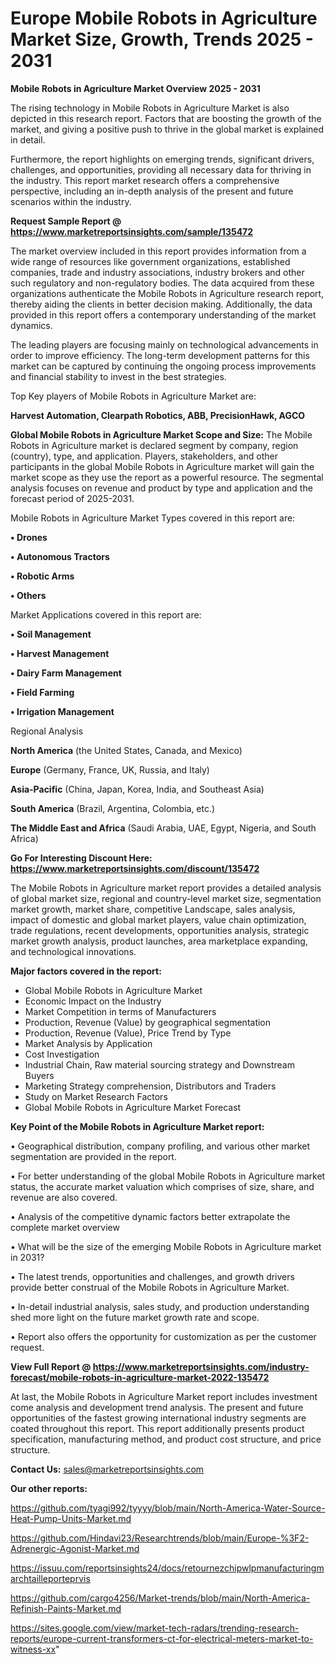  # Europe Mobile Robots in Agriculture Market Size, Growth, Trends 2025 - 2031

<Strong> Mobile Robots in Agriculture Market Overview 2025 - 2031</strong>

The rising technology in Mobile Robots in Agriculture Market is also depicted in this research report. Factors that are boosting the growth of the market, and giving a positive push to thrive in the global market is explained in detail.

Furthermore, the report highlights on emerging trends, significant drivers, challenges, and opportunities, providing all necessary data for thriving in the industry. This report market research offers a comprehensive perspective, including an in-depth analysis of the present and future scenarios within the industry.

<strong>Request Sample Report @ <a href=https://www.marketreportsinsights.com/sample/135472>https://www.marketreportsinsights.com/sample/135472</a></strong>

The market overview included in this report provides information from a wide range of resources like government organizations, established companies, trade and industry associations, industry brokers and other such regulatory and non-regulatory bodies. The data acquired from these organizations authenticate the Mobile Robots in Agriculture research report, thereby aiding the clients in better decision making. Additionally, the data provided in this report offers a contemporary understanding of the market dynamics.

The leading players are focusing mainly on technological advancements in order to improve efficiency. The long-term development patterns for this market can be captured by continuing the ongoing process improvements and financial stability to invest in the best strategies.

Top Key players of Mobile Robots in Agriculture Market are:

<strong>Harvest Automation, Clearpath Robotics, ABB, PrecisionHawk, AGCO</strong>

<strong><b>Global Mobile Robots in Agriculture Market Scope and Size:</b></strong>
The Mobile Robots in Agriculture market is declared segment by company, region (country), type, and application. Players, stakeholders, and other participants in the global Mobile Robots in Agriculture market will gain the market scope as they use the report as a powerful resource. The segmental analysis focuses on revenue and product by type and application and the forecast period of 2025-2031.

Mobile Robots in Agriculture Market Types covered in this report are:

<strong>• Drones

• Autonomous Tractors

• Robotic Arms

• Others</strong>

Market Applications covered in this report are:

<strong>• Soil Management

• Harvest Management

• Dairy Farm Management

• Field Farming

• Irrigation Management</strong> 

Regional Analysis

<strong>North America</strong> (the United States, Canada, and Mexico)

<strong>Europe</strong> (Germany, France, UK, Russia, and Italy)

<strong>Asia-Pacific</strong> (China, Japan, Korea, India, and Southeast Asia)

<strong>South America</strong> (Brazil, Argentina, Colombia, etc.)

<strong>The Middle East and Africa</strong> (Saudi Arabia, UAE, Egypt, Nigeria, and South Africa)

<strong>Go For Interesting Discount Here: <a href=https://www.marketreportsinsights.com/discount/135472>https://www.marketreportsinsights.com/discount/135472</a></strong>

The Mobile Robots in Agriculture market report provides a detailed analysis of global market size, regional and country-level market size, segmentation market growth, market share, competitive Landscape, sales analysis, impact of domestic and global market players, value chain optimization, trade regulations, recent developments, opportunities analysis, strategic market growth analysis, product launches, area marketplace expanding, and technological innovations.

<strong><b>Major factors covered in the report:</b></strong>
<ul>
  <li>Global Mobile Robots in Agriculture Market </li>
  <li>Economic Impact on the Industry</li>
  <li>Market Competition in terms of Manufacturers</li>
  <li>Production, Revenue (Value) by geographical segmentation</li>
  <li>Production, Revenue (Value), Price Trend by Type</li>
  <li>Market Analysis by Application</li>
  <li>Cost Investigation</li>
  <li>Industrial Chain, Raw material sourcing strategy and Downstream Buyers</li>
  <li>Marketing Strategy comprehension, Distributors and Traders</li>
  <li>Study on Market Research Factors</li>
  <li>Global Mobile Robots in Agriculture Market Forecast</li>
</ul>

<strong><b>Key Point of the Mobile Robots in Agriculture Market report:</b></strong>

• Geographical distribution, company profiling, and various other market segmentation are provided in the report.

• For better understanding of the global Mobile Robots in Agriculture market status, the accurate market valuation which comprises of size, share, and revenue are also covered.

• Analysis of the competitive dynamic factors better extrapolate the complete market overview

• What will be the size of the emerging Mobile Robots in Agriculture market in 2031?

• The latest trends, opportunities and challenges, and growth drivers provide better construal of the Mobile Robots in Agriculture Market.

• In-detail industrial analysis, sales study, and production understanding shed more light on the future market growth rate and scope.

• Report also offers the opportunity for customization as per the customer request.

<strong><b>View Full Report @ <a href=https://www.marketreportsinsights.com/industry-forecast/mobile-robots-in-agriculture-market-2022-135472>https://www.marketreportsinsights.com/industry-forecast/mobile-robots-in-agriculture-market-2022-135472</a></b></strong>


At last, the Mobile Robots in Agriculture Market report includes investment come analysis and development trend analysis. The present and future opportunities of the fastest growing international industry segments are coated throughout this report. This report additionally presents product specification, manufacturing method, and product cost structure, and price structure.

<strong>Contact Us:</strong>
sales@marketreportsinsights.com

<strong>Our other reports:</strong>

<a href=https://github.com/tyagi992/tyyyy/blob/main/North-America-Water-Source-Heat-Pump-Units-Market.md>https://github.com/tyagi992/tyyyy/blob/main/North-America-Water-Source-Heat-Pump-Units-Market.md</a>

<a href=https://github.com/Hindavi23/Researchtrends/blob/main/Europe-%3F2-Adrenergic-Agonist-Market.md>https://github.com/Hindavi23/Researchtrends/blob/main/Europe-%3F2-Adrenergic-Agonist-Market.md</a>

<a href=https://issuu.com/reportsinsights24/docs/retournezchipwlpmanufacturingmarchtailleporteprvis>https://issuu.com/reportsinsights24/docs/retournezchipwlpmanufacturingmarchtailleporteprvis</a>

<a href=https://github.com/cargo4256/Market-trends/blob/main/North-America-Refinish-Paints-Market.md>https://github.com/cargo4256/Market-trends/blob/main/North-America-Refinish-Paints-Market.md</a>

<a href=https://sites.google.com/view/market-tech-radars/trending-research-reports/europe-current-transformers-ct-for-electrical-meters-market-to-witness-xx>https://sites.google.com/view/market-tech-radars/trending-research-reports/europe-current-transformers-ct-for-electrical-meters-market-to-witness-xx</a>"

